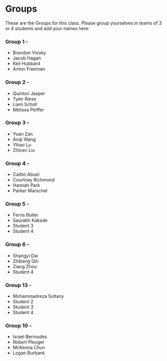 # Groups

These are the Groups for this class. Please group yourselves in teams of 3 or 4 students and add your names here:

### Group 1 - <GROUPNAME>
* Brandon Visoky
* Jacob Hagan
* Keil Hubbard
* Anton Freeman

### Group 2 - <GROUPNAME>
* Quinton Jasper
* Tyler Riese
* Liam Scholl
* Melissa Peiffer
  
### Group 3 - <GROUPNAME>
* Yuan Zan
* Anqi Wang
* Yihao Lu
* Zhicen Liu

### Group 4 - <GROUPNAME>
* Caitlin Abuel
* Courtney Richmond
* Hannah Park
* Parker Marschel

### Group 5 - <GROUPNAME>
* Ferris Builer
* Saurabh Kakade
* Student 3
* Student 4

### Group 6 - <GROUPNAME>
* Shangyi Dai
* Zhibang Qin
* Ziang Zhou
* Student 4

### Group 13 - <GROUPNAME>
* Mohammadreza Soltany
* Student 2
* Student 3
* Student 4

### Group 10 - 
* Israel Bermudes
* Robert Pleuger
* McKenna Chun
* Logan Burbank
